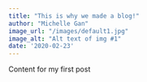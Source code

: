 ```yaml
---
title: "This is why we made a blog!"
author: "Michelle Gan"
image_url: "/images/default1.jpg"
image_alt: "Alt text of img #1"
date: '2020-02-23'
---
```


Content for my first post
